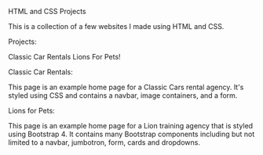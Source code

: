 HTML and CSS Projects

This is a collection of a few websites I made using HTML and CSS.

Projects:

Classic Car Rentals
Lions For Pets!


Classic Car Rentals:

This page is an example home page for a Classic Cars rental agency. It's styled using CSS and contains a navbar, image containers, and a form.

Lions for Pets:

This page is an example home page for a Lion training agency that is styled using Bootstrap 4. It contains many Bootstrap components including but not limited to a navbar, jumbotron, form, cards and dropdowns. 